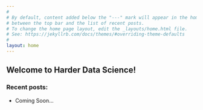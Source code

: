```yaml
---
#
# By default, content added below the "---" mark will appear in the home page
# between the top bar and the list of recent posts.
# To change the home page layout, edit the _layouts/home.html file.
# See: https://jekyllrb.com/docs/themes/#overriding-theme-defaults
#
layout: home
---
```



<h2>Welcome to Harder Data Science!</h2>

<h3>Recent posts:</h3>
<ul>
    <li>Coming Soon...
    </li>
</ul>